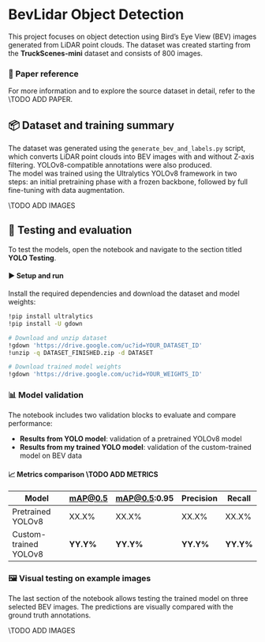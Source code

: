 # BevLidar Object Detection

This project focuses on object detection using Bird’s Eye View (BEV) images generated from LiDAR point clouds. The dataset was created starting from the **TruckScenes-mini** dataset and consists of 800 images.

### 📄 Paper reference

For more information and to explore the source dataset in detail, refer to the \\TODO ADD PAPER.


## 📦 Dataset and training summary

The dataset was generated using the `generate_bev_and_labels.py` script, which converts LiDAR point clouds into BEV images with and without Z-axis filtering. YOLOv8-compatible annotations were also produced.  
The model was trained using the Ultralytics YOLOv8 framework in two steps: an initial pretraining phase with a frozen backbone, followed by full fine-tuning with data augmentation.

\\TODO ADD IMAGES


## 🧪 Testing and evaluation

To test the models, open the notebook and navigate to the section titled **YOLO Testing**.

#### ▶️ Setup and run

Install the required dependencies and download the dataset and model weights:

```bash
!pip install ultralytics
!pip install -U gdown

# Download and unzip dataset
!gdown 'https://drive.google.com/uc?id=YOUR_DATASET_ID'
!unzip -q DATASET_FINISHED.zip -d DATASET

# Download trained model weights
!gdown 'https://drive.google.com/uc?id=YOUR_WEIGHTS_ID'
```

### 📊 Model validation

The notebook includes two validation blocks to evaluate and compare performance:

- **Results from YOLO model**: validation of a pretrained YOLOv8 model  
- **Results from my trained YOLO model**: validation of the custom-trained model on BEV data

#### 📈 Metrics comparison  \\TODO ADD METRICS

| Model                   | mAP@0.5 | mAP@0.5:0.95 | Precision | Recall |
|------------------------|---------|--------------|-----------|--------|
| Pretrained YOLOv8      |  XX.X%  |     XX.X%    |   XX.X%   | XX.X%  |
| Custom-trained YOLOv8  |  **YY.Y%**  |     **YY.Y%**    |   **YY.Y%**   | **YY.Y%**  |


### 🖼️ Visual testing on example images

The last section of the notebook allows testing the trained model on three selected BEV images. The predictions are visually compared with the ground truth annotations.

\\TODO ADD IMAGES
